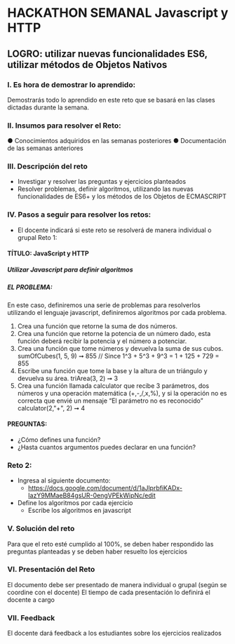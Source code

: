 # HACKATHON SEMANAL Javascript y HTTP
## LOGRO: utilizar nuevas funcionalidades ES6, utilizar métodos de Objetos Nativos 
### I. Es hora de demostrar lo aprendido:
Demostrarás todo lo aprendido en este reto que se basará en las clases dictadas durante la semana.
### II. Insumos para resolver el Reto:
● Conocimientos adquiridos en las semanas posteriores
● Documentación de las semanas anteriores
### III. Descripción del reto
-  Investigar y resolver las preguntas y ejercicios planteados
-  Resolver problemas, definir algoritmos, utilizando las nuevas funcionalidades de ES6+ y los métodos de los Objetos de ECMASCRIPT
### IV. Pasos a seguir para resolver los retos:
-  El docente indicará si este reto se resolverá de manera individual o grupal Reto 1:

#### TÍTULO: JavaScript y HTTP
##### Utilizar Javascript para definir algoritmos
##### EL PROBLEMA:
En este caso, definiremos una serie de problemas para resolverlos utilizando el lenguaje javascript, definiremos algoritmos por cada problema.
1. Crea una función que retorne la suma de dos números.  
2. Crea una función que retorne la potencia de un número dado, esta función deberá recibir la potencia y el número a potenciar.
3. Crea una función que tome números y devuelva la suma de sus cubos. sumOfCubes(1, 5, 9) ➞ 855
// Since 1^3 + 5^3 + 9^3 = 1 + 125 + 729 = 855
4. Escribe una función que tome la base y la altura de un triángulo y devuelva su área.
triArea(3, 2) ➞ 3
5. Crea una función llamada calculator que recibe 3 parámetros, dos números y
una operación matemática (+,-,/,x,%), y si la operación no es correcta que envié un mensaje “El parámetro no es reconocido” calculator(2,"+", 2) ➞ 4
#### PREGUNTAS:
-  ¿Cómo defines una función?
-  ¿Hasta cuantos argumentos puedes declarar en una función?
### Reto 2:
- Ingresa al siguiente documento:
    - https://docs.google.com/document/d/1aJlprbfiKADx-IazY9MMaeB84gsUR-0engVPEkWipNc/edit
- Define los algoritmos por cada ejercicio
    - Escribe los algoritmos en javascript
### V. Solución del reto
Para que el reto esté cumplido al 100%, se deben haber respondido las preguntas planteadas y se deben haber resuelto los ejercicios
### VI. Presentación del Reto
El documento debe ser presentado de manera individual o grupal (según se coordine con el docente)
El tiempo de cada presentación lo definirá el docente a cargo
### VII. Feedback
El docente dará feedback a los estudiantes sobre los ejercicios realizados
  
